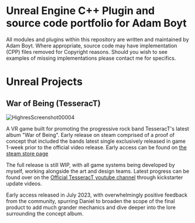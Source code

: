# Unreal Engine C++ Plugin and source code portfolio for Adam Boyt
All modules and plugins within this repository are written and maintained by Adam Boyt. Where appropriate, source code may have implementation (CPP) files removed for Copyright reasons.  Should you wish to see examples of missing implementations please contact me for specifics.


# Unreal Projects

## War of Being (TesseracT)

![HighresScreenshot00004](https://github.com/user-attachments/assets/d939b9fe-30de-4417-b1c3-d17e4dc2d213)


A VR game built for promoting the progressive rock band TesseracT's latest album "War of Being". Early release on steam comprised of a proof of concept that included the bands latest single exclusively released in game 1-week prior to the official video release. Early access can be found on [the steam store page](https://store.steampowered.com/app/2475790/War_Of_Being/) 

The full release is still WIP, with all game systems being developed by myself, working alongside the art and design teams.  Latest progress can be found over on the [Official TesseracT youtube channel](https://www.youtube.com/@TesseractOfficial/videos) through kickstarter update videos. 

Early access released in July 2023, with overwhelmingly positive feedback from the community, spurring Daniel to broaden the scope of the final product to add much grander mechanics and dive deeper into the lore surrounding the concept album. 
